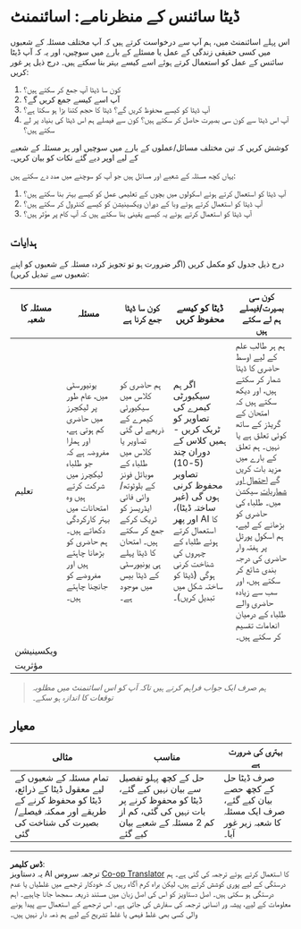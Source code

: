 <!--
CO_OP_TRANSLATOR_METADATA:
{
  "original_hash": "a8f79b9c0484c35b4f26e8aec7fc4d56",
  "translation_date": "2025-08-27T09:04:34+00:00",
  "source_file": "1-Introduction/01-defining-data-science/solution/assignment.md",
  "language_code": "ur"
}
-->
# ڈیٹا سائنس کے منظرنامے: اسائنمنٹ

اس پہلے اسائنمنٹ میں، ہم آپ سے درخواست کرتے ہیں کہ آپ مختلف مسئلہ کے شعبوں میں کسی حقیقی زندگی کے عمل یا مسئلے کے بارے میں سوچیں، اور یہ کہ آپ ڈیٹا سائنس کے عمل کو استعمال کرتے ہوئے اسے کیسے بہتر بنا سکتے ہیں۔ درج ذیل پر غور کریں:

1. کون سا ڈیٹا آپ جمع کر سکتے ہیں؟
1. آپ اسے کیسے جمع کریں گے؟
1. آپ ڈیٹا کو کیسے محفوظ کریں گے؟ ڈیٹا کا حجم کتنا بڑا ہو سکتا ہے؟
1. آپ اس ڈیٹا سے کون سی بصیرت حاصل کر سکتے ہیں؟ کون سے فیصلے ہم اس ڈیٹا کی بنیاد پر لے سکتے ہیں؟

کوشش کریں کہ تین مختلف مسائل/عملوں کے بارے میں سوچیں اور ہر مسئلہ کے شعبے کے لیے اوپر دیے گئے نکات کو بیان کریں۔

یہاں کچھ مسئلہ کے شعبے اور مسائل ہیں جو آپ کو سوچنے میں مدد دے سکتے ہیں:

1. آپ ڈیٹا کو استعمال کرتے ہوئے اسکولوں میں بچوں کے تعلیمی عمل کو کیسے بہتر بنا سکتے ہیں؟
1. آپ ڈیٹا کو استعمال کرتے ہوئے وبا کے دوران ویکسینیشن کو کیسے کنٹرول کر سکتے ہیں؟
1. آپ ڈیٹا کو استعمال کرتے ہوئے یہ کیسے یقینی بنا سکتے ہیں کہ آپ کام پر مؤثر ہیں؟

## ہدایات

درج ذیل جدول کو مکمل کریں (اگر ضرورت ہو تو تجویز کردہ مسئلہ کے شعبوں کو اپنے شعبوں سے تبدیل کریں):

| مسئلہ کا شعبہ | مسئلہ | کون سا ڈیٹا جمع کرنا ہے | ڈیٹا کو کیسے محفوظ کریں | کون سی بصیرت/فیصلے ہم لے سکتے ہیں | 
|----------------|---------|-----------------------|-----------------------|--------------------------------------|
| تعلیم | یونیورسٹی میں، عام طور پر لیکچرز میں حاضری کم ہوتی ہے، اور ہمارا مفروضہ ہے کہ جو طلباء لیکچرز میں شرکت کرتے ہیں وہ امتحانات میں بہتر کارکردگی دکھاتے ہیں۔ ہم حاضری کو بڑھانا چاہتے ہیں اور مفروضے کو جانچنا چاہتے ہیں۔ | ہم حاضری کو کلاس میں سیکیورٹی کیمرے کے ذریعے لی گئی تصاویر یا کلاس میں طلباء کے موبائل فونز کے بلوٹوتھ/وائی فائی ایڈریسز کو ٹریک کرکے جمع کر سکتے ہیں۔ امتحان کا ڈیٹا پہلے ہی یونیورسٹی کے ڈیٹا بیس میں موجود ہے۔ | اگر ہم سیکیورٹی کیمرے کی تصاویر کو ٹریک کریں - ہمیں کلاس کے دوران چند (5-10) تصاویر محفوظ کرنی ہوں گی (غیر ساختہ ڈیٹا)، اور پھر AI کا استعمال کرتے ہوئے طلباء کے چہروں کی شناخت کرنی ہوگی (ڈیٹا کو ساختہ شکل میں تبدیل کریں)۔ | ہم ہر طالب علم کے لیے اوسط حاضری کا ڈیٹا شمار کر سکتے ہیں، اور دیکھ سکتے ہیں کہ امتحان کے گریڈز کے ساتھ کوئی تعلق ہے یا نہیں۔ ہم تعلق کے بارے میں مزید بات کریں گے [احتمال اور شماریات](../../04-stats-and-probability/README.md) سیکشن میں۔ طلباء کی حاضری کو بڑھانے کے لیے، ہم اسکول پورٹل پر ہفتہ وار حاضری کی درجہ بندی شائع کر سکتے ہیں، اور سب سے زیادہ حاضری والے طلباء کے درمیان انعامات تقسیم کر سکتے ہیں۔ |
| ویکسینیشن | | | | |
| مؤثریت | | | | |

> *ہم صرف ایک جواب فراہم کرتے ہیں تاکہ آپ کو اس اسائنمنٹ میں مطلوبہ توقعات کا اندازہ ہو سکے۔*

## معیار

مثالی | مناسب | بہتری کی ضرورت ہے
--- | --- | -- |
تمام مسئلہ کے شعبوں کے لیے معقول ڈیٹا کے ذرائع، ڈیٹا کو محفوظ کرنے کے طریقے اور ممکنہ فیصلے/بصیرت کی شناخت کی گئی | حل کے کچھ پہلو تفصیل سے بیان نہیں کیے گئے، ڈیٹا کو محفوظ کرنے پر بات نہیں کی گئی، کم از کم 2 مسئلہ کے شعبے بیان کیے گئے | صرف ڈیٹا حل کے کچھ حصے بیان کیے گئے، صرف ایک مسئلہ کا شعبہ زیر غور آیا۔

---

**ڈس کلیمر**:  
یہ دستاویز AI ترجمہ سروس [Co-op Translator](https://github.com/Azure/co-op-translator) کا استعمال کرتے ہوئے ترجمہ کی گئی ہے۔ ہم درستگی کے لیے پوری کوشش کرتے ہیں، لیکن براہ کرم آگاہ رہیں کہ خودکار ترجمے میں غلطیاں یا عدم درستگی ہو سکتی ہیں۔ اصل دستاویز کو اس کی اصل زبان میں مستند ذریعہ سمجھا جانا چاہیے۔ اہم معلومات کے لیے، پیشہ ور انسانی ترجمہ کی سفارش کی جاتی ہے۔ اس ترجمے کے استعمال سے پیدا ہونے والی کسی بھی غلط فہمی یا غلط تشریح کے لیے ہم ذمہ دار نہیں ہیں۔
